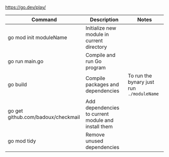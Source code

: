 https://go.dev/play/

| Command  | Description  | Notes |
|---|---|---|
| go mod init moduleName | Initialize new module in current directory  |   |
| go run main.go | Compile and run Go program  |   |
| go build  | Compile packages and dependencies  |  To run the bynary just run ```./moduleName``` |
| go get github.com/badoux/checkmail | Add dependencies to current module and install them |   |
| go mod tidy | Remove unused dependencies |   |


